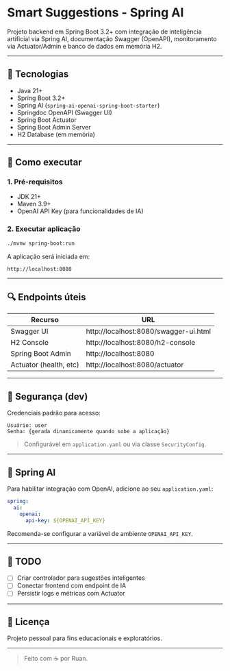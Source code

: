 # Smart Suggestions - Spring AI

Projeto backend em Spring Boot 3.2+ com integração de inteligência artificial via Spring AI, documentação Swagger (OpenAPI), monitoramento via Actuator/Admin e banco de dados em memória H2.

---

## 🔧 Tecnologias

- Java 21+
- Spring Boot 3.2+
- Spring AI (`spring-ai-openai-spring-boot-starter`)
- Springdoc OpenAPI (Swagger UI)
- Spring Boot Actuator
- Spring Boot Admin Server
- H2 Database (em memória)

---

## 🚀 Como executar

### 1. Pré-requisitos

- JDK 21+
- Maven 3.9+
- OpenAI API Key (para funcionalidades de IA)

### 2. Executar aplicação

```bash
./mvnw spring-boot:run
```

A aplicação será iniciada em:

```
http://localhost:8080
```

---

## 🔍 Endpoints úteis

| Recurso                 | URL                                    |
|------------------------|----------------------------------------|
| Swagger UI             | http://localhost:8080/swagger-ui.html |
| H2 Console             | http://localhost:8080/h2-console       |
| Spring Boot Admin      | http://localhost:8080                  |
| Actuator (health, etc) | http://localhost:8080/actuator         |

---

## 🔐 Segurança (dev)

Credenciais padrão para acesso:

```
Usuário: user
Senha: {gerada dinamicamente quando sobe a aplicação}
```

> Configurável em `application.yaml` ou via classe `SecurityConfig`.

---

## 🧠 Spring AI

Para habilitar integração com OpenAI, adicione ao seu `application.yaml`:

```yaml
spring:
  ai:
    openai:
      api-key: ${OPENAI_API_KEY}
```

Recomenda-se configurar a variável de ambiente `OPENAI_API_KEY`.

---

## 📝 TODO

- [ ] Criar controlador para sugestões inteligentes
- [ ] Conectar frontend com endpoint de IA
- [ ] Persistir logs e métricas com Actuator

---

## 📄 Licença

Projeto pessoal para fins educacionais e exploratórios.

---

> Feito com ☕ por Ruan.
